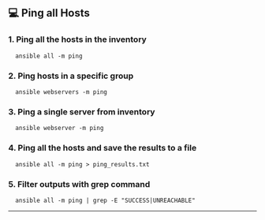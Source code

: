 ## 💻 Ping all Hosts

### 1. Ping all the hosts in the inventory

```
  ansible all -m ping

```

### 2. Ping hosts in a specific group

```
  ansible webservers -m ping

```

### 3. Ping a single server from inventory

```
  ansible webserver -m ping

```

### 4. Ping all the hosts and save the results to a file

```
  ansible all -m ping > ping_results.txt
```

### 5. Filter outputs with grep command

```
  ansible all -m ping | grep -E "SUCCESS|UNREACHABLE"

```
---
